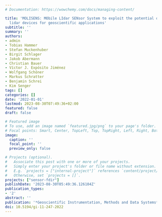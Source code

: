 ```yaml
---
# Documentation: https://wowchemy.com/docs/managing-content/

title: 'MOLISENS: MObile LIdar SENsor System to exploit the potential of small industrial
  lidar devices for geoscientific applications'
subtitle: ''
summary: ''
authors:
- admin
- Tobias Hammer
- Stefan Muckenhuber
- Birgit Schlager
- Jakob Abermann
- Christian Bauer
- Víctor J. Expósito Jiménez
- Wolfgang Schöner
- Markus Schratter
- Benjamin Schrei
- Kim Senger
tags: []
categories: []
date: '2022-01-01'
lastmod: 2023-08-30T07:49:36+02:00
featured: false
draft: false

# Featured image
# To use, add an image named `featured.jpg/png` to your page's folder.
# Focal points: Smart, Center, TopLeft, Top, TopRight, Left, Right, BottomLeft, Bottom, BottomRight.
image:
  caption: ''
  focal_point: ''
  preview_only: false

# Projects (optional).
#   Associate this post with one or more of your projects.
#   Simply enter your project's folder or file name without extension.
#   E.g. `projects = ["internal-project"]` references `content/project/deep-learning/index.md`.
#   Otherwise, set `projects = []`.
projects: ["sensor-fdir"]
publishDate: '2023-08-30T05:49:36.126104Z'
publication_types:
- '2'
abstract: ''
publication: '*Geoscientific Instrumentation, Methods and Data Systems*'
doi: 10.5194/gi-11-247-2022
---
```

